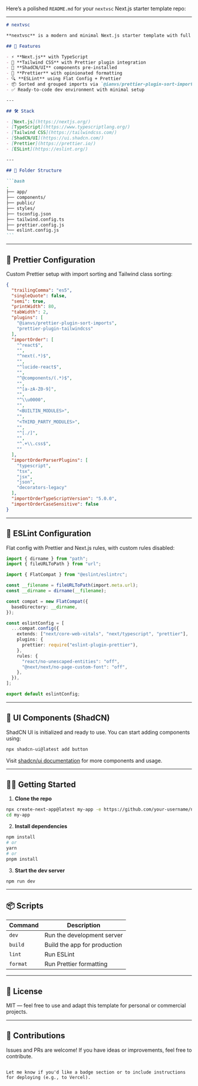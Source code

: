 Here’s a polished `README.md` for your `nextvsc` Next.js starter template repo:

---

````md
# nextvsc

**nextvsc** is a modern and minimal Next.js starter template with full TypeScript support, Tailwind CSS, ShadCN UI, opinionated Prettier and ESLint configurations, and clean import sorting. Ideal for building high-quality apps out of the box.

## 🚀 Features

- ⚡️ **Next.js** with TypeScript
- 🎨 **Tailwind CSS** with Prettier plugin integration
- 🧩 **ShadCN/UI** components pre-installed
- 💅 **Prettier** with opinionated formatting
- 🔍 **ESLint** using Flat Config + Prettier
- 📦 Sorted and grouped imports via `@ianvs/prettier-plugin-sort-imports`
- ✅ Ready-to-code dev environment with minimal setup

---

## 🛠️ Stack

- [Next.js](https://nextjs.org/)
- [TypeScript](https://www.typescriptlang.org/)
- [Tailwind CSS](https://tailwindcss.com/)
- [ShadCN/UI](https://ui.shadcn.com/)
- [Prettier](https://prettier.io/)
- [ESLint](https://eslint.org/)

---

## 📁 Folder Structure

```bash
.
├── app/
├── components/
├── public/
├── styles/
├── tsconfig.json
├── tailwind.config.ts
├── prettier.config.js
└── eslint.config.js
```
````

---

## 🧹 Prettier Configuration

Custom Prettier setup with import sorting and Tailwind class sorting:

```json
{
  "trailingComma": "es5",
  "singleQuote": false,
  "semi": true,
  "printWidth": 80,
  "tabWidth": 2,
  "plugins": [
    "@ianvs/prettier-plugin-sort-imports",
    "prettier-plugin-tailwindcss"
  ],
  "importOrder": [
    "^react$",
    "",
    "^next(.*)$",
    "",
    "^lucide-react$",
    "",
    "^@components/(.*)$",
    "",
    "^[a-zA-Z0-9]",
    "",
    "^\\u0000",
    "",
    "<BUILTIN_MODULES>",
    "",
    "<THIRD_PARTY_MODULES>",
    "",
    "^[./]",
    "",
    "^.+\\.css$",
    ""
  ],
  "importOrderParserPlugins": [
    "typescript",
    "tsx",
    "jsx",
    "json",
    "decorators-legacy"
  ],
  "importOrderTypeScriptVersion": "5.0.0",
  "importOrderCaseSensitive": false
}
```

---

## 🔬 ESLint Configuration

Flat config with Prettier and Next.js rules, with custom rules disabled:

```ts
import { dirname } from "path";
import { fileURLToPath } from "url";

import { FlatCompat } from "@eslint/eslintrc";

const __filename = fileURLToPath(import.meta.url);
const __dirname = dirname(__filename);

const compat = new FlatCompat({
  baseDirectory: __dirname,
});

const eslintConfig = [
  ...compat.config({
    extends: ["next/core-web-vitals", "next/typescript", "prettier"],
    plugins: {
      prettier: require("eslint-plugin-prettier"),
    },
    rules: {
      "react/no-unescaped-entities": "off",
      "@next/next/no-page-custom-font": "off",
    },
  }),
];

export default eslintConfig;
```

---

## 🧱 UI Components (ShadCN)

ShadCN UI is initialized and ready to use. You can start adding components using:

```bash
npx shadcn-ui@latest add button
```

Visit [shadcn/ui documentation](https://ui.shadcn.com/docs) for more components and usage.

---

## 🧑‍💻 Getting Started

1. **Clone the repo**

```bash
npx create-next-app@latest my-app -e https://github.com/your-username/nextvsc
cd my-app
```

2. **Install dependencies**

```bash
npm install
# or
yarn
# or
pnpm install
```

3. **Start the dev server**

```bash
npm run dev
```

---

## 📦 Scripts

| Command  | Description                  |
| -------- | ---------------------------- |
| `dev`    | Run the development server   |
| `build`  | Build the app for production |
| `lint`   | Run ESLint                   |
| `format` | Run Prettier formatting      |

---

## 📄 License

MIT — feel free to use and adapt this template for personal or commercial projects.

---

## 🙌 Contributions

Issues and PRs are welcome! If you have ideas or improvements, feel free to contribute.

```

Let me know if you'd like a badge section or to include instructions for deploying (e.g., to Vercel).
```
